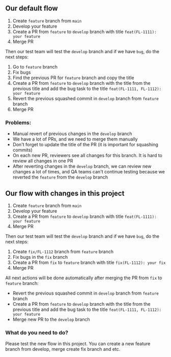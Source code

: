 ## Our default flow
1. Create `feature` branch from `main`
2. Develop your feature
3. Create a PR from `feature` to `develop` branch with title `feat(FL-1111): your feature`
4. Merge PR

Then our test team will test the `develop` branch and if we have `bug`, do the next steps:

1. Go to `feature` branch
2. Fix bugs
3. Find the previous PR for `feature` branch and copy the title
4. Create a PR from `feature` to `develop` branch with 
the title from the previous title and add the bug task to the title `feat(FL-1111, FL-1112): your feature`
5. Revert the previous squashed commit in `develop` branch from `feature` branch
6. Merge PR

### Problems:
- Manual revert of previous changes in the `develop` branch
- We have a lot of PRs, and we need to merge them manually
- Don't forget to update the title of the PR (it is important for squashing commits)
- On each new PR, reviewers see all changes for this branch. It is hard to review all changes in one PR
- After reverting changes in the `develop` branch, we can review new changes a lot of times, 
and QA teams can't continue testing because we reverted the
`feature` from the `develop` branch

## Our flow with changes in this project
1. Create `feature` branch from `main`
2. Develop your feature
3. Create a PR from `feature` to `develop` branch with title `feat(FL-1111): your feature`
4. Merge PR

Then our test team will test the `develop` branch and if we have `bug`, do the next steps:

1. Create `fix/FL-1112` branch from `feature` branch
2. Fix bugs in the `fix` branch
3. Create a PR from `fix` to `feature` branch with title `fix(FL-1112): your fix`
4. Merge PR

All next actions will be done automatically after merging the PR from `fix` to `feature` branch:
- Revert the previous squashed commit in `develop` branch from `feature` branch
- Create a PR from `feature` to `develop` branch with the title from the previous title and add the bug task to the title `feat(FL-1111, FL-1112): your feature`
- Merge new PR to the `develop` branch

### What do you need to do?
Please test the new flow in this project. 
You can create a new feature branch from develop, merge
create fix branch and etc.

